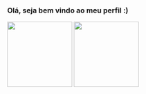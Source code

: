 ### Olá, seja bem vindo ao meu perfil :)

<div aling= "center">
     <img height="150em" src="https://github-readme-stats.vercel.app/api?username=VitoriaDourado&show_icons=true&theme=highcontrast&include_all_commits=true&count_private=true"/>

  <img height="150em" src="https://github-readme-stats.vercel.app/api/top-langs/?username=lucssilva&layout=compact&langs_count=7&theme=shades-of-purple"/>
</div> 
